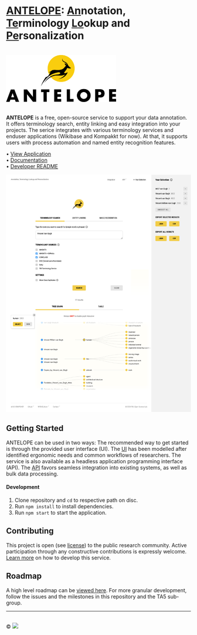# <ins>ANTELOPE</ins>: <ins>An</ins>notation, <ins>Te</ins>rminology <ins>Lo</ins>okup and <ins>Pe</ins>rsonalization

<br>
<a href="https://service.tib.eu/annotation" target="_blank"><img alt="ANTELOPE" src="./frontend/src/assets/img/logo.svg" width="300"></a>
<br><br>

**ANTELOPE** is a free, open-source service to support your data annotation. It offers terminology search, entity linking and easy integration into your projects. The serice integrates with various terminology services and enduser applications (Wikibase and Kompakkt for now). At that, it supports users with process automation and named entity recognition features.
  
• [View Application](https://service.tib.eu/annotation)  
• [Documentation](https://nfdi4culture.gitlab.io/ta5-knowledge-graph/antelope-documentation)  
• [Developer README](./readme/)

<img alt="ANTELOPE UI Screenshot" src="./readme/antelope-screenshot.png" width="700">

## Getting Started

ANTELOPE can be used in two ways: The recommended way to get started is through the provided user interface (UI). The [UI](https://service.tib.eu/annotation) has been modelled after identified ergonomic needs and common workflows of researchers. The service is also available as a headless application programming interface (API). The [API](https://service.tib.eu/annotation/api.htm) favors seamless integration into existing systems, as well as bulk data processing.

#### Development

1. Clone repository and `cd` to respective path on disc.
2. Run `npm install` to install dependencies.
3. Run `npm start` to start the application.

## Contributing

This project is open (see [license](./LICENSE)) to the public research community. Active participation through any constructive contributions is expressly welcome. [Learn more](./readme/) on how to develop this service.

## Roadmap

A high level roadmap can be [viewed here](https://docs.google.com/spreadsheets/d/1aCI6LHKs70q2vynO-L1MyRJqbS7IpzHY1dtj4lMIkqY/edit?gid=1007010121#gid=1007010121). For more granular development, follow the issues and the milestones in this repository and the TA5 sub-group.

---

<br>
<div>
  &copy;
  <a href="https://www.tib.eu/en/" target="_blank"><img src="https://www.tib.eu/typo3conf/ext/tib_tmpl_bootstrap/Resources/Public/gfx/logos/tib-full-en.svg" height="20"></a>
</div>